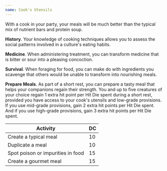```yaml
---
name: Cook's Utensils
---
```

With a cook in your party, your meals will be much better than the typical mix of nutrient bars and protein soup.

__History__. Your knowledge of cooking techniques allows you to assess the social patterns involved in a culture's eating habits.

__Medicine__. When administering treatment, you can transform medicine that is bitter or sour into a pleasing concoction.

__Survival__. When foraging for food, you can make do with ingredients you scavenge that others would be unable to transform
into nourishing meals.

__Prepare Meals__. As part of a short rest, you can prepare a tasty meal that helps your companions regain their strength.
You and up to five creatures of your choice regain 1 extra hit point per Hit Die spent during a short rest, provided you have
access to your cook's utensils and low-grade provisions. If you use mid-grade provisions, gain 2 extra hit points per Hit Die
spent. And if you use high-grade provisions, gain 3 extra hit points per Hit Die spent.

Activity | DC
--- | ---
Create a typical meal	| 10
Duplicate a meal | 10
Spot poison or impurities in food | 15
Create a gourmet meal | 15
